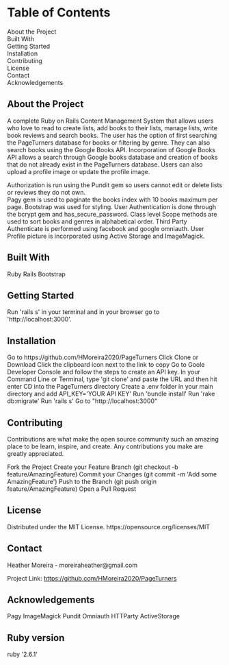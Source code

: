 <h1>Table of Contents</h1>
About the Project<br>
Built With<br>
Getting Started<br>
Installation<br>
Contributing<br>
License<br>
Contact<br>
Acknowledgements<br>


<h2>About the Project</h2> 
A complete Ruby on Rails Content Management System that allows users who love to read to create lists, add books to their lists, 
manage lists, write book reviews and search books. The user has the option of first searching the PageTurners database for books or filtering 
by genre.  They can also search books using the Google Books API.  Incorporation of Google Books API allows a search through Google books database and creation of books that do not already exist in the PageTurners database.  Users can also upload a profile image or update the profile image. 

Authorization is run using the Pundit gem so users cannot edit or delete lists or reviews they do not own.  
Pagy gem is used to paginate the books index with 10 books maximum per page. 
Bootstrap was used for styling. 
User Authentication is done through the bcrypt gem and has_secure_password. 
Class level Scope methods are used to sort books and genres in alphabetical order. 
Third Party Authenticate is performed using facebook and google omniauth. 
User Profile picture is incorporated using Active Storage and ImageMagick. 


<h2>Built With</h2>
Ruby 
Rails 
Bootstrap


<h2>Getting Started</h2>
Run 'rails s' in your terminal and in your browser go to 'http://localhost:3000'. 


<h2>Installation</h2>
Go to https://github.com/HMoreira2020/PageTurners
Click Clone or Download
Click the clipboard icon next to the link to copy
Go to Goole Developer Console and follow the steps to create an API key. 
In your Command Line or Terminal, type 'git clone' and paste the URL and then hit enter
CD into the PageTurners directory 
Create a .env folder in your main directory and add API_KEY='YOUR API KEY' 
Run 'bundle install'
Run 'rake db:migrate'
Run 'rails s'
Go to "http://localhost:3000" 

<h2>Contributing</h2>
Contributions are what make the open source community such an amazing place to be learn, inspire, and create. Any contributions you make are greatly appreciated.

Fork the Project
Create your Feature Branch (git checkout -b feature/AmazingFeature)
Commit your Changes (git commit -m 'Add some AmazingFeature')
Push to the Branch (git push origin feature/AmazingFeature)
Open a Pull Request

<h2>License</h2>
Distributed under the MIT License. https://opensource.org/licenses/MIT


<h2>Contact</h2>
Heather Moreira - moreiraheather@gmail.com

Project Link: https://github.com/HMoreira2020/PageTurners

<h2>Acknowledgements</h2>
Pagy
ImageMagick
Pundit
Omniauth 
HTTParty 
ActiveStorage

<h2>Ruby version</h2>
ruby '2.6.1'




